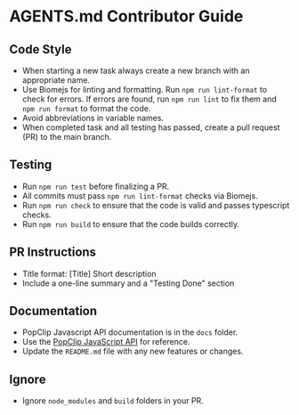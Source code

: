 # AGENTS.md Contributor Guide

## Code Style
- When starting a new task always create a new branch with an appropriate name.
- Use Biomejs for linting and formatting. Run `npm run lint-format` to check for errors. If errors are found, run `npm run lint` to fix them and `npm run format` to format the code.
- Avoid abbreviations in variable names.
- When completed task and all testing has passed, create a pull request (PR) to the main branch.

## Testing
- Run `npm run test` before finalizing a PR.
- All commits must pass `npm run lint-format` checks via Biomejs.
- Run `npm run check` to ensure that the code is valid and passes typescript checks.
- Run `npm run build` to ensure that the code builds correctly.

## PR Instructions
- Title format: [Title] Short description
- Include a one-line summary and a "Testing Done" section

## Documentation
- PopClip Javascript API documentation is in the `docs` folder.
- Use the [PopClip JavaScript API](https://pilotmoon.github.io/popclip-types/) for reference.
- Update the `README.md` file with any new features or changes.

## Ignore
- Ignore `node_modules` and `build` folders in your PR.